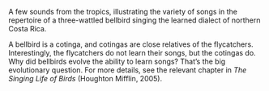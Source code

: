 A few sounds from the tropics, illustrating the variety of songs in the repertoire of a three-wattled bellbird singing the learned dialect of northern Costa Rica. 

A bellbird is a cotinga, and cotingas are close relatives of the flycatchers.  Interestingly, the flycatchers do not learn their songs, but the cotingas do. Why did bellbirds evolve the ability to learn songs? That’s the big evolutionary question. For more details, see the relevant chapter in _The Singing Life of Birds_ (Houghton Mifflin, 2005).
